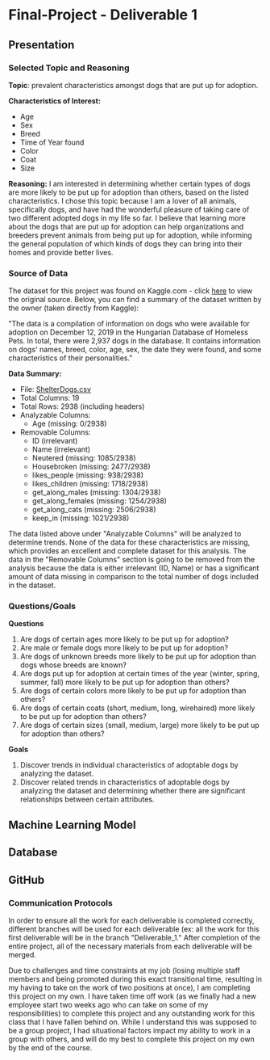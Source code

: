 # Final-Project - Deliverable 1

## Presentation

### Selected Topic and Reasoning

**Topic**: prevalent characteristics amongst dogs that are put up for adoption.

**Characteristics of Interest:**
- Age
- Sex
- Breed
- Time of Year found
- Color
- Coat
- Size

**Reasoning:**
I am interested in determining whether certain types of dogs are more likely to be put up for adoption than others, based on the listed characteristics. I chose this topic because I am a lover of all animals, specifically dogs, and have had the wonderful pleasure of taking care of two different adopted dogs in my life so far. I believe that learning more about the dogs that are put up for adoption can help organizations and breeders prevent animals from being put up for adoption, while informing the general population of which kinds of dogs they can bring into their homes and provide better lives.

### Source of Data
The dataset for this project was found on Kaggle.com - click [here](https://www.kaggle.com/jmolitoris/adoptable-dogs?select=ShelterDogs.csv) to view the original source. Below, you can find a summary of the dataset written by the owner (taken directly from Kaggle):

"The data is a compilation of information on dogs who were available for adoption on December 12, 2019 in the Hungarian Database of Homeless Pets. In total, there were 2,937 dogs in the database. It contains information on dogs' names, breed, color, age, sex, the date they were found, and some characteristics of their personalities."

**Data Summary:**
- File: [ShelterDogs.csv](https://github.com/marikachrisanthopoulos/Final-Project/blob/Deliverable_1/Original_Dataset/ShelterDogs.csv)
- Total Columns: 19
- Total Rows: 2938 (including headers)
- Analyzable Columns:
    - Age (missing: 0/2938)
- Removable Columns:
    - ID (irrelevant)
    - Name (irrelevant)
    - Neutered (missing: 1085/2938)
    - Housebroken (missing: 2477/2938)
    - likes_people (missing: 938/2938)
    - likes_children (missing: 1718/2938)
    - get_along_males (missing: 1304/2938)
    - get_along_females (missing: 1254/2938)
    - get_along_cats (missing: 2506/2938)
    - keep_in (missing: 1021/2938)

The data listed above under "Analyzable Columns" will be analyzed to determine trends. None of the data for these characteristics are missing, which provides an excellent and complete dataset for this analysis. The data in the "Removable Columns" section is going to be removed from the analysis because the data is either irrelevant (ID, Name) or has a significant amount of data missing in comparison to the total number of dogs included in the dataset.

### Questions/Goals

**Questions**
1. Are dogs of certain ages more likely to be put up for adoption?
2. Are male or female dogs more likely to be put up for adoption?
3. Are dogs of unknown breeds more likely to be put up for adoption than dogs whose breeds are known?
4. Are dogs put up for adoption at certain times of the year (winter, spring, summer, fall) more likely to be put up for adoption than others?
5. Are dogs of certain colors more likely to be put up for adoption than others?
6. Are dogs of certain coats (short, medium, long, wirehaired) more likely to be put up for adoption than others?
7. Are dogs of certain sizes (small, medium, large) more likely to be put up for adoption than others?

**Goals**
1. Discover trends in individual characteristics of adoptable dogs by analyzing the dataset.
2. Discover related trends in characteristics of adoptable dogs by analyzing the dataset and determining whether there are significant relationships between certain attributes.

## Machine Learning Model

## Database

## GitHub

### Communication Protocols
In order to ensure all the work for each deliverable is completed correctly, different branches will be used for each deliverable (ex: all the work for this first deliverable will be in the branch "Deliverable_1." After completion of the entire project, all of the necessary materials from each deliverable will be merged.

Due to challenges and time constraints at my job (losing multiple staff members and being promoted during this exact transitional time, resulting in my having to take on the work of two positions at once), I am completing this project on my own. I have taken time off work (as we finally had a new employee start two weeks ago who can take on some of my responsibilities) to complete this project and any outstanding work for this class that I have fallen behind on. While I understand this was supposed to be a group project, I had situational factors impact my ability to work in a group with others, and will do my best to complete this project on my own by the end of the course.
